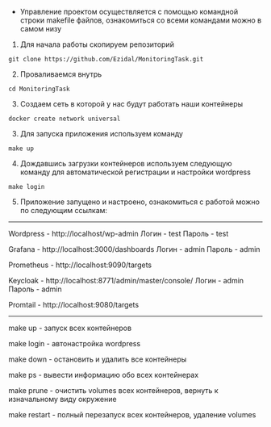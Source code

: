 * Управление проектом осуществляется с помощью командной строки makefile файлов, ознакомиться со всеми командами можно в самом низу
  
1) Для начала работы скопируем репозиторий
```
git clone https://github.com/Ezidal/MonitoringTask.git
```
2) Проваливаемся внутрь
```
cd MonitoringTask
```
3) Создаем сеть в которой у нас будут работать наши контейнеры
```
docker create network universal
```
3) Для запуска приложения используем команду
```
make up
```
4) Дождавшись загрузки контейнеров используем следующую команду для автоматической регистрации и настройки wordpress
```
make login
```
5) Приложение запущено и настроено, ознакомиться с работой можно по следующим ссылкам:
--------------------------------
Wordpress - http://localhost/wp-admin
Логин - test
Пароль - test

Grafana - http://localhost:3000/dashboards
Логин - admin
Пароль - admin

Prometheus - http://localhost:9090/targets

Keycloak - http://localhost:8771/admin/master/console/
Логин - admin
Пароль - admin

Promtail - http://localhost:9080/targets

---------------------------------
make up - запуск всех контейнеров

make login - автонастройка wordpress

make down - остановить и удалить все контейнеры

make ps - вывести информацию обо всех контейнерах

make prune - очистить volumes всех контейнеров, вернуть к изначальному виду окружение

make restart - полный перезапуск всех контейнеров, удаление volumes







